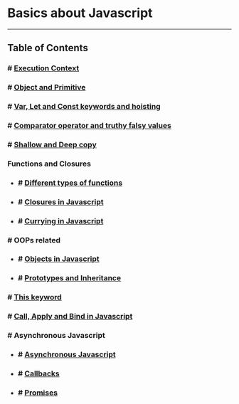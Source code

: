 # Basics about Javascript

---

## Table of Contents

### # [Execution Context](./Topics/EXECUTION_CONTEXT.md)
### # [Object and Primitive](./Topics/OBJECT_AND_PREMITIVE.md)
### # [Var, Let and Const keywords and hoisting](./Topics/VAR_LET_CONST.md)
### # [Comparator operator and truthy falsy values](./Topics/COMPARISON_OPERATOR_AND_TRUTHY_FALSY_VALUES.md)
### # [Shallow and Deep copy](./Topics/SHALLOW_AND_DEEP_COPY.md)

### Functions and Closures
- ### # [Different types of functions](./Topics/TYPES_OF_FUNCTION.md)
- ### # [Closures in Javascript](./Topics/CLOSURES.md)
- ### # [Currying in Javascript](./Topics/CURRYING.md)

### # OOPs related
- ### # [Objects in Javascript](./Topics/OBJECTS.md)
- ### # [Prototypes and Inheritance](./Topics/PROTOTYPES_AND_INHERITANCE.md)
### # [This keyword](./Topics/THIS_KEYWORD.md)
### # [Call, Apply and Bind in Javascript](./Topics/CALL_APPLY_AND_BIND.md)

### # Asynchronous Javascript
- ### # [Asynchronous Javascript](./Topics/ASYNC_JAVASCRIPT.md)
- ### # [Callbacks](./Topics/CALLBACKS.md)
- ### # [Promises](./Topics/PROMISE.md)